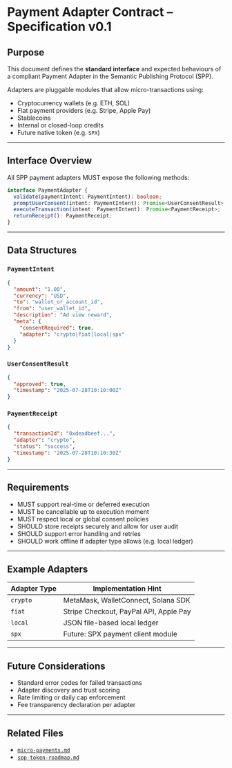 # Payment Adapter Contract – Specification v0.1

## Purpose

This document defines the **standard interface** and expected behaviours of a compliant Payment Adapter in the Semantic Publishing Protocol (SPP).

Adapters are pluggable modules that allow micro-transactions using:
- Cryptocurrency wallets (e.g. ETH, SOL)
- Fiat payment providers (e.g. Stripe, Apple Pay)
- Stablecoins
- Internal or closed-loop credits
- Future native token (e.g. `SPX`)

---

## Interface Overview

All SPP payment adapters MUST expose the following methods:

```ts
interface PaymentAdapter {
  validate(paymentIntent: PaymentIntent): boolean;
  promptUserConsent(intent: PaymentIntent): Promise<UserConsentResult>;
  executeTransaction(intent: PaymentIntent): Promise<PaymentReceipt>;
  returnReceipt(): PaymentReceipt;
}
```

---

## Data Structures

### `PaymentIntent`

```json
{
  "amount": "1.00",
  "currency": "USD",
  "to": "wallet_or_account_id",
  "from": "user_wallet_id",
  "description": "Ad view reward",
  "meta": {
    "consentRequired": true,
    "adapter": "crypto|fiat|local|spx"
  }
}
```

### `UserConsentResult`

```json
{
  "approved": true,
  "timestamp": "2025-07-28T10:10:00Z"
}
```

### `PaymentReceipt`

```json
{
  "transactionId": "0xdeadbeef...",
  "adapter": "crypto",
  "status": "success",
  "timestamp": "2025-07-28T10:10:30Z"
}
```

---

## Requirements

- MUST support real-time or deferred execution
- MUST be cancellable up to execution moment
- MUST respect local or global consent policies
- SHOULD store receipts securely and allow for user audit
- SHOULD support error handling and retries
- SHOULD work offline if adapter type allows (e.g. local ledger)

---

## Example Adapters

| Adapter Type | Implementation Hint                   |
|--------------|----------------------------------------|
| `crypto`     | MetaMask, WalletConnect, Solana SDK   |
| `fiat`       | Stripe Checkout, PayPal API, Apple Pay|
| `local`      | JSON file-based local ledger          |
| `spx`        | Future: SPX payment client module     |

---

## Future Considerations

- Standard error codes for failed transactions
- Adapter discovery and trust scoring
- Rate limiting or daily cap enforcement
- Fee transparency declaration per adapter

---

## Related Files

- [`micro-payments.md`](./micro-payments.md)
- [`spp-token-roadmap.md`](./spp-token-roadmap.md)